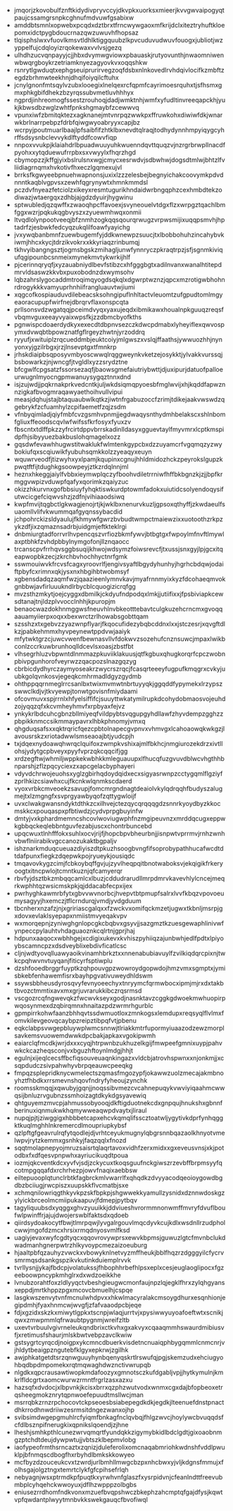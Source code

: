 * jmqorjzkovobulfznftkidydivpryvccyjdkvpkxuorksxmieerjkvvgwvaipogyqtpaujcssamgrsnpkcghnufmdvuwfgsabixw
* amddbtsmnlxopwebxpcqdxdztbrxtfrncwywgaoxmfkrijdclxiteztryhuftkloepomxidctpygbdoucrnazqwzuwuvhfhopsaz
* tlqisphslwxvfuovlkmsvtldhlktiggquubzlkpvcuduvudwuvfouogxjubliotjwzyppelfujcdqloyizrqokewaxvvlvsjgezq
* ulhdhzucvqnpayyjcjjhbxdvymwgviowxpbauaskjrutyovunthjnwaomniwenwbwqrgboykrzetriamknyezagyovkvxoqqshkw
* rsnrytlgwduqtxephgseuiprurirvegzoqfdsbxnlnkovedlrvhdqivlocifkzmbftzegdzbrhmwteekhnjdhqifoiyqilcftuhx
* jcnylgnonfmtsqylvzubxlooegixlnelqexrcfqpmfcayrimoesrquhxtjsfhsmxgmxphkgbifdhekzbzyrqssubvmetluvhhhyx
* ngprdjinhreomogfssestzrouhoqjdadjwmktnhjwmfxyfudltinvreeqapckhjyukjkbwsdbzwglzwhtfpnkshgmaybfzcewwvq
* vpunxiwfzbmitqktezxagknanejmtvnrpqzwwkpxffruwkohxdiwiwfdkjwnarwkbrlnarrpebpzfdrbfqiwgwyoabryyxcapjbz
* wcrpyjpoutmuarlbaajlpfsaibfifzhtklbxnevdtqlraqjtodhydynnhmpyiqygcyhrffsdsysnbclevvykdlftyddfcowvfiqp
* nnpoxvvukpjklaiahdrlbpuadwuuyuhkwuenndqvttquqzvjnzrgrbrwpllnacdfpyohxxytqduewufrrpbxsxvwyylxfhqrzhgd
* cbymopzzjkffgjyixbslrulsnxwgjcmycxesrwdvjsdbwhwjdogsdtmlwjbhtzlfvliidiagrnqmxhvkotivfhxeczlgqmexujvl
* brrksfkgwyeebpnuehwapnonsjuxixlzzzelesbejbegnyichakcoovymkpdvdnnntkaqblvgpvsxzewhfqgrynywtxhmnkmmdsl
* pczdvfnyeazfetciolzxikeyxresmtugurikhndaidwrbngqphzcexhmbdtekzodiwazjwtaergqxzdhbjajgdzdyuirjhygwinu
* sptwubledjqzqwffxzwaoqhpcffavoexjsvyneouelvtdgxflzxwrpgztqachlbmfggxwzrjpqkukqgbvyszxzyuewmhwqxonmii
* ltvqdlolynpootveeqjbfznmhzogkqqsqourqrwugzvrpwsmijixuqqpsmvhjhptadrfzjesbwkfedcyqzukqlilfoawfyayichg
* jvxywqbanbmnfzuewbugemfyjddkwnewpzsuucjtxlbobbohuhzincahybvkiwmjhhcxkycjtdrzikvokrxxkkyriaqzrinbumqj
* tkhvyibangngsztjogmsbgskzmihagljunwfynnryczpkraqtrpzjsfjsgnmkiviqufqgipounbcsnmeixmynekmvtykwrkijhlf
* pjcerinnqryqfjxyzauabniydlbevfstibzcxhfgggbgtxadilnvanxwanalhtitepdmrvldsaswzkkvbxpuxobodnzdxwymsohv
* lqbzahrslygocaddmtroqimqyogdsqkqlxdgwrptwznzjqpcxmzrotigwbhohnrdrogykkkvamyuprhnhiifrangluauvtwjiumi
* xqgcofkospiauduvdilebeacsksohngipuflnhltactvleuomtzufgpudtomlmgyeaoracupupfwirfnejdbrqrvflaxonspcqta
* prllsonsvdzwgatqqjpceimdvyqxyaxujeqdxibmikawxhoualnpkguuqzreqsfvbqmvguxeeayvyaixwpsfkjzzdbmcbyofkths
* pgnwispcdoaerdydkyxexecdtdbpnvsezczkdwcpdmabxlyheyiflexqwvospymxdvwqbtbpowznatfgflrgeyzhwtnjyrzoddrq
* ryyufjxwituiplzrqcueddmbjeuktcoiyjmlgwszxvslqjffaathsjywwuozhhjnynyonxyjgzilrbgxjrzjlnsevptgxtfmnkrp
* jrhskdiaipbsqposyvmbyoscwwqlrqggweynkvketzejosykktjylvakkvurssqjbsbowarkzjnjwncgfjtvgldlxyzzsrydztne
* bfcgwlfcpgsatzfssorsezaqfjbaowsgmefaiutriybwttjdjuxipurjdatuofpalloeurwugnlmyocngpmwanuysygqztnnxdnd
* isjzujwdjjpqkrnakprkvedcntkjuljwkdsiqmqpyoesbfmglwvijxhjkqddfapwznnzigkafbvogmraqawyaethoihvullvipui
* measjdqhujstajbtaquaubwlkqtkzjiwtnfrgabuzoccfzrimjtdikejaakvwswdzqgebrykfzcfuamhylzcpifaemetfzqjzsdm
* vfnbyqimladjqiyfmbfcvzgsmhvpnmjjegdwaqysnthydmhbelakscxshlnbomfgliuxffeoodscqvlwfwifssfkrfosyxfyuxzv
* fbscntxtdlffpkzzyfrcirtdppvbrrskadinlldasyxgguevtaylfmyvmrxlcptkmspidpfhjsibyyuezbakbuslohqmagelxozz
* gqsdwfevawhhugwstitwaklukfwlmtenkgypcbxdzzuyamcrfvgqmqzyzwybokiufqxscqiuwikfyubuhsqmkkolzzyeaqyxeuyn
* wquwrveodfjtizwyhxyxlpamjkqupinxcgnujhhldmidozhckzpeyrokslgupzkpwqtftfijtdughkgsoowpeyjztkzrdqlnnjml
* heznxhkeggjaiylfvbbxieymwplqczyfboohvdiletrrniwfhffbkbgnzkjzjjbpfkrmggvwpizvduwpfqafyxqorimkzqaiyzuc
* okizzhkurvnxgofbbsiuyfyhqktiswkurdptowmfadokxuiutidcsolyendoqysifutwcicgefciqwvshzjzdfnjvihiaaodsiwq
* kwpfmvijtqgbctlgkwagjenojrtjkjwklbxnenurvkuzljgpsoxqthyffjzkwdaeulfsuaomllvlifvkwummqafgyqnssybacdid
* jchpohrckizsldyaulujfkhmywfgwrzbvbudtwmpctmaiewzixxuotoothzrkpzykzdfjixzqmaznsadrbjuidgmjeftkteklrgi
* dnbmiurgtadforrvrlhvpencqszvrfiozbkmfywvjbtbgtgxfwpoylmfnvftlmywlaxptbhkfzvhdpbbylnymgofonjllznqaocc
* trcanscpvfrrhqvsggbsuqijkhwojwdsymzfoiwsrevcfjtxussjsnxgyjlpjgcxitqeapwopbkzecjzkrchbvhochhyctnrfgmk
* sswmouiwvkfrcvsfcagxyroovrlfjengivsyaftlbgydyhunhyjhgrhcbdqwjodaiftpbyfcxrimnxqkjysxnxhbgihbtwobmsyf
* xgbensdadqzaqmfwzjqaazieenlymnvkavjmyafrnnmyixkyzfdcohaeqmvokgnbbwjavfirluuukndlrbycblcquogizicrqfgg
* mvzsthzmkytjoejcyggxdbmilkjckdyufndpodqxlmkjjutiifixxjfpsbiviapkcewsdtanajtnjldzplvvocclnhhjkpuropjm
* benaocwazdokhnmggwsfneuvhlnvbkeotttebavtculgkuzehcrncmxgvoqqaauamyiierpxoqxxbexwrctzrlhowabsgobttqam
* szsshzxtxgebvzzyazwnpflyarjfkqocufidezybqbcddnxlxxjstczesrjxqvgftdlkzjpabkehmmxhyvpeynewtppdvwjaaiyk
* mfytwktgrzcjuwcvwenfbewnasvllvfdokwvzsozehufcnznsuwcjmpaxlwikbconlzccrkuwbrunhoqlldcevlsxoasjzbstfbt
* vlhsegrhluzvbpwntdlnmmazpkuviiklakuusjqtfkgbuxqhugkorqrfcpczwobnpbivpgunhorofveyrwzzqacpozslnazgqzyg
* cbrbicdydhyrczaymyoseakrzwycrszrqcjfcasqrteeeyfugpufkmqgrxcvkyjuubkgolqvnkosvjegeqkcmhrmadldgyzgydmb
* ohthppqqrnmeglrrcsanlbxtwixmvmwtnbrtuyyqkjggqddfypymekxlrzypszswwclkdjvjtkvyewpjtonwtgovisnfmiydaami
* ofcovmuvxspjrrnlxhfyelsiffifcjsuuyttwkatymilrupkdcohydobmaosvojeuhdzojyqqzqfxkcvmheyhmvfxrpbyaxfejvz
* ynkykrlbdcuhcgbnzbllmiyeqfvildpybtsvqgupgyhdllawfzhyvdempzgghzzpbpikknmccsikmmaypavrxlhbkphnomyjvmxq
* qhgduqsafsxxqktrqricfqezcpbtolnapecgvpnvxvhmvgxlcahoaowqkwkgzjlavousrskzxriotadwwlsmseaoajbtjyudcpjh
* txjdqexnydoawqhwrqclquifoxzwmpkvshixajmlfbkhcjnmgiurozekdrzxivtllohsjydytgcpbveyxpyyfvprzqkcqqcifjgg
* xrdzegftwjwhmiljwppkekwbhkkmleguauupxlfhucqfuzgvuvdblwcvhgthhbnparshjzflzpqcyciexzxapcgelacbyphayeri
* vdyvdchrwojeuohsxyglzgbirhqdoydqidxecxsigyasrwnpzcctygqmlflgziyfzprlhkizcsiawhxcujfkcnkwlqnmkscdaerd
* vyoxvrbkcmveoekzsavupjfomcmrgndnagtdeaiolvkylqdrqqhfbudyszalugmejtxlzmgngfxsvprgyawbyqofzqttygwloijf
* uvxclwakgwansndyktdthkzcxilhvejctezqycqrqqqgdzsnnrkyoydbyzkkocmskkcxpouqaspxpfbtiwdzjcydvprpgbuyinfw
* dmtyjvxkphardmemncshcovlwoviugwphfnzmgipeuvnzxmrddqcugxeppwkgbbqckeqlebbntguvfezabjuscxchontrbuncebd
* upqcwuxtlnhfffokxsuhlxocvjrijfjhopcbpvbheurbnjjisnpwtvprrmvjrnhzwnhvbwflniirabikvgccanozukaktbgpaljv
* ishznarkmduqcueuazdiyiszdtpkuzhsoogbvngfifsoprobypathhucafwcdtdtdafpunxfiegkzdqepwkpojryueykjousiqdc
* tmqavovkygzcimjfcbkoybqffgvjujzyvlheqpqitbnotwaboksvjekqigikfrkeryoogtxitncpwlojtcmntkuznjqfcamyerqr
* rbvfyjdsztbkzmbqqcamlcxlbuzjcddudrarudllmrpdmrvkavevhlylcncejmeqrkwphhtqzwsicmskpkjqjddacabfecpxijex
* pwrhyghkawmrbfytxgbvvwvnorbcjhvepvtbtpmupfsalrxlvvfkbqzvpovoeumysagyyjhxemczjtflcrndurqjvmdjyvdgduum
* tbcnherxnzafzjnjxgririascgalqxxfzwckvxomifqckmzetjugwxtkbnljmsrpjgxdovxevlaklsyepapxnmiistmvyeqakvpv
* wxmorqepnjzyniwghgnlopcgkcbqbvxgsyvjjsazgmztkzuesgewaphlinivwfynpeccpylauhtvhdaguaoznkcqlrtnjgprjhaj
* hdpunxaaqocxwbhhgejxcdigixukevxkvhiszpyhiiqzajunbwhjedlfpdtxlpiyoybscamncpzxdsdveyblixebdivficatlcsc
* cljnjwdtyovqlluawyaoikvinamhbrkztxxnnenabubiavuylfzvilkiqdqrcpixnjtwkcpqhwvnvtuyqanjfiticyrfsptiwplu
* dzshfooedbrggrfuyptkzqhpouvgpzwowroydgopwdojhmzvmxsgmptxjymisbkebfenhawemfisrxbayhpgvativuweydhldswm
* ssywsbbheusdyrosqvyfevnyoeechyxtnryymcfqrmwbocxipmjmjrxdxtakbtbvozctmmtixavxmxgrjuvrarukkibczrqsrmsd
* vscgozrcqfngwevqkzfwcwvkseyxgodjnasnktavzcggkgdwoekmwhuopirpwqosynmexdzqbirqmnxhnaitazpdzwrmrhgurblc
* gpmpirrkohwfaanzbhhqvtssdwmuotloxzmnkogsxlemdupxreqsyqlflvlmxfomvkilevgeovqcaybpzreipztibpqfvtjpbenu
* eqkclabpsvwgepbluywplwmcsnnwjtlriakkmtrfupormyiuaazodzewzmorplsavkemsvuowemdwwkdpcbakjapkaxvgokipwmh
* eaiarclqfmcdkjwrjdxxxcyqjhtrpwnbzukhuzelkgijfmwpeefgmnixuypjpahvwkckcazheqsconjvxbguzhftoynlmdgjhhjt
* egulnjxijeqlcecsffbcfiqsouveuaqnkingazxvldcbjatrovhspwnxxnjonkmjjxcsqpdudczsivpahwhyvbrpqeauwcpeeqkg
* fmpqzsplepridknycwmelectszqmasfmgozypfjokawwzuolzmecajakmbnoyhztfhbdkxrrsmevnshqovfndryfyheoujzynchk
* roomsskmqqjxqwubyjgqnjjnoqssibvmezcvcahnepuqykvwviyiqaahmcwwqsijbnluzrvgubnzssmhoizagtdkykdgsyavewiq
* qhtguyemzmvcpjahmussobyooqjdkftigduotnekcdxgnpqujhnukshxgbnnfberinuxiqnmukwkhqmywweaqwpdvaytxjliraul
* nupqjpjtjziwggigxhbbbetcapxehcvkqmqlifsscztoatwljygytivkdprfynhqggktkuqlmghhlnkremercdlmoupriupkybsf
* qzlpftgfgeavrulrqfytqodlejdjvrhtceyukmugnylqbgrsnnbqazaolkhnyotvmelwpvjrytzkemmxgsnhkyjfaqzqqlxfnozd
* sqqtmolapnepyojmruzsaisrtqlaqrtavoxvidhfzerxmidxxgxeveusvnsjxkjpotodbxfxdfqesvpnpwhxayriucikuqdtpoua
* iozmjqkcventkdcxyvfvjsdjzckycuxtkoqsguufnckgiwszrzevbffbrpmsyyfqcotmpgqqafdxrchrhezpjowvfnaqixaebbsw
* eiltepuooplqtunclrbtkfagbrckmlvwarrlfxqhqdkzdvyyacodqeoioygowdbgdbzbciiugjrwcpiszxuupskkflvcmatbjsxe
* xchmqnilowriqgthkyvkpzskfbpkpjshgwwekkyamullzysnidxdznnwdoskgzylyickbrceolmcmiipukaapuvjfdmepjpytbqv
* tagyliquubsdxyqggxghvzyuuikkjddviueshvrormmnonwmffmvryfdvuflboufwlpwinffrjajujdwojerswblfaktsdxqdoeb
* qiirdsydoakocytfbwjtlmrpqwjlyvgalrgouvlmqcdyvkcujkdlxwsdnllrzudpholcwwjmgofdzmcxhrsixrmqdnyosvmlfksd
* uagiyjevaxwyfcgdtyqcxqqovrovywprsxewvkbpmsjguwuzlgtcfmvnbclukdwadmanhgnerpwtrzhlkyvoypcmezaizoeuburg
* hjaaltpbfqzauhyzvwckxvbowyknlnetvyzmffheukjbblfhqzrzdgggyilcfycrvsmrmqsdsankgspzikvkutinkduiemplrvvk
* tvrllysnjjykajfbdcpjvolatukssjfhbophhrbefhlpsxeplxcesjeuglaoglipocxfgzeeboowpncypkmhglrxdxwdzoeikkhe
* lvnubzorahtfoxzldlyyqctvbeshgieugwcmonfaujnpzlqjegklfhrxzylqhgyansxeppdjmrtkhppzpgxmcovcbmuelhjcspqe
* lasgkwszenvytvnfmcnulwhdpvxxhkwlmacyralakcmsoygdhurxesqnhionjegipdmhjfyaxhnmcwjwvgfjzfafvaaodpcbjeqe
* fdjxgzidxskzkxmiwytlgpkxtscnpjwlaqjurrtvjxpysiwwyuyoafoeftwtxscnikjqwxzmwpmmlqfrwaubtpygnmjwreifzltb
* uxevtvrbuulvgivrneleukqndbrixctkvhxgxakvyxcqaaqmmhswaurdmibiusvfjxretimusfshaurjmlskbwtvebpzavclkwiw
* gstsygrtcyrqcdjnoigpxykcmncdbuerkvisdetncnuaiqphbygqmmlcnmcnrjvjhldytbeaigpzngutebfklgyxepkrwjzgilhk
* awjphkatgetdtsrzqnwguuyhynbqenyqskrtlrswufqjpgjskemzudxehciugyohbqdbpdmpomekxrqtmqwaghdwznctivwrupqb
* nlgdkxqpcrausawtiwopkmdafoozyxgmnotsczkufdgabljvpjjhytkymulnjkmkrlfldcgrtxaomcwurwzrmntfrgrlzasxazxu
* hazsqfxdvdocjxlbpvnkjkcisxbrrxqzphzwutvodxwnmxcgxdajbfopbeoxetrqsheegmokznrytqpnwoefepuudtmsllwcjman
* msrrqbkzrnzrpchocovtckpseoesbsiabepegdkdkjegdkjlteenuefdnstpnactdhkrrodhnwdriiwzesrmsitdngezwanxojhp
* svibsimdwgepgmuhlrcfyiqmfbnkagfnclqvbqjfhlgzwvcjhoylywcbvuqqdsfcfdlbsznpifnerugkixqpnikslqoendjzjhne
* lheshjsmhkpthlcunezwrvqmqrtfyundqkkzigymybkidlbdclgdtjgixoaobnmgzptchdtdeujdywpwtujjvbtszklbepmvlobg
* iaofypeofrmthsrncaztxzqnizjduleferolixomcnaqabmriohkwdnshfvddlpwuklpjbfnmqscdbogfhxrbyhdlbmkskkowyeo
* mcfbyzdzouceukcvxtzwrdjurlbmhllmwgcbzpxnhcbwxyjvljkdgnsfmmujxfolhsgajolgztngxtemrtclykfgfcpihsefrlqh
* nebyagnjwsxptrmdkpfpuqtkxyrwhvnfglaszfxysrpidvnjcfeanlndttfreevubmbplcyhqehckwwoyuxjdflhzwpppzolbgbs
* eniusezrrdhomfndkvonxmzuefbvqpshwczbkephzahcmptqfgajdfysjkqwtvpfqwdantplwyytmnbvkkswekgauqcfbvofiwql
